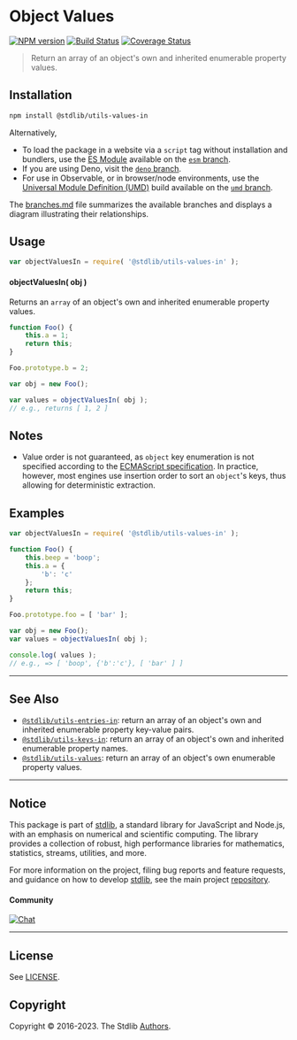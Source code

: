 <!--

@license Apache-2.0

Copyright (c) 2018 The Stdlib Authors.

Licensed under the Apache License, Version 2.0 (the "License");
you may not use this file except in compliance with the License.
You may obtain a copy of the License at

   http://www.apache.org/licenses/LICENSE-2.0

Unless required by applicable law or agreed to in writing, software
distributed under the License is distributed on an "AS IS" BASIS,
WITHOUT WARRANTIES OR CONDITIONS OF ANY KIND, either express or implied.
See the License for the specific language governing permissions and
limitations under the License.

-->

# Object Values

[![NPM version][npm-image]][npm-url] [![Build Status][test-image]][test-url] [![Coverage Status][coverage-image]][coverage-url] <!-- [![dependencies][dependencies-image]][dependencies-url] -->

> Return an array of an object's own and inherited enumerable property values.

<section class="installation">

## Installation

```bash
npm install @stdlib/utils-values-in
```

Alternatively,

-   To load the package in a website via a `script` tag without installation and bundlers, use the [ES Module][es-module] available on the [`esm` branch][esm-url].
-   If you are using Deno, visit the [`deno` branch][deno-url].
-   For use in Observable, or in browser/node environments, use the [Universal Module Definition (UMD)][umd] build available on the [`umd` branch][umd-url].

The [branches.md][branches-url] file summarizes the available branches and displays a diagram illustrating their relationships.

</section>

<section class="usage">

## Usage

```javascript
var objectValuesIn = require( '@stdlib/utils-values-in' );
```

#### objectValuesIn( obj )

Returns an `array` of an object's own and inherited enumerable property values.

```javascript
function Foo() {
    this.a = 1;
    return this;
}

Foo.prototype.b = 2;

var obj = new Foo();

var values = objectValuesIn( obj );
// e.g., returns [ 1, 2 ]
```

</section>

<!-- /.usage -->

<section class="notes">

## Notes

-   Value order is not guaranteed, as `object` key enumeration is not specified according to the [ECMAScript specification][spec-for-in]. In practice, however, most engines use insertion order to sort an `object`'s keys, thus allowing for deterministic extraction.

</section>

<!-- /.notes -->

<section class="examples">

## Examples

<!-- eslint no-undef: "error" -->

```javascript
var objectValuesIn = require( '@stdlib/utils-values-in' );

function Foo() {
    this.beep = 'boop';
    this.a = {
        'b': 'c'
    };
    return this;
}

Foo.prototype.foo = [ 'bar' ];

var obj = new Foo();
var values = objectValuesIn( obj );

console.log( values );
// e.g., => [ 'boop', {'b':'c'}, [ 'bar' ] ]
```

</section>

<!-- /.examples -->

<!-- Section for related `stdlib` packages. Do not manually edit this section, as it is automatically populated. -->

<section class="related">

* * *

## See Also

-   <span class="package-name">[`@stdlib/utils-entries-in`][@stdlib/utils/entries-in]</span><span class="delimiter">: </span><span class="description">return an array of an object's own and inherited enumerable property key-value pairs.</span>
-   <span class="package-name">[`@stdlib/utils-keys-in`][@stdlib/utils/keys-in]</span><span class="delimiter">: </span><span class="description">return an array of an object's own and inherited enumerable property names.</span>
-   <span class="package-name">[`@stdlib/utils-values`][@stdlib/utils/values]</span><span class="delimiter">: </span><span class="description">return an array of an object's own enumerable property values.</span>

</section>

<!-- /.related -->

<!-- Section for all links. Make sure to keep an empty line after the `section` element and another before the `/section` close. -->


<section class="main-repo" >

* * *

## Notice

This package is part of [stdlib][stdlib], a standard library for JavaScript and Node.js, with an emphasis on numerical and scientific computing. The library provides a collection of robust, high performance libraries for mathematics, statistics, streams, utilities, and more.

For more information on the project, filing bug reports and feature requests, and guidance on how to develop [stdlib][stdlib], see the main project [repository][stdlib].

#### Community

[![Chat][chat-image]][chat-url]

---

## License

See [LICENSE][stdlib-license].


## Copyright

Copyright &copy; 2016-2023. The Stdlib [Authors][stdlib-authors].

</section>

<!-- /.stdlib -->

<!-- Section for all links. Make sure to keep an empty line after the `section` element and another before the `/section` close. -->

<section class="links">

[npm-image]: http://img.shields.io/npm/v/@stdlib/utils-values-in.svg
[npm-url]: https://npmjs.org/package/@stdlib/utils-values-in

[test-image]: https://github.com/stdlib-js/utils-values-in/actions/workflows/test.yml/badge.svg?branch=main
[test-url]: https://github.com/stdlib-js/utils-values-in/actions/workflows/test.yml?query=branch:main

[coverage-image]: https://img.shields.io/codecov/c/github/stdlib-js/utils-values-in/main.svg
[coverage-url]: https://codecov.io/github/stdlib-js/utils-values-in?branch=main

<!--

[dependencies-image]: https://img.shields.io/david/stdlib-js/utils-values-in.svg
[dependencies-url]: https://david-dm.org/stdlib-js/utils-values-in/main

-->

[chat-image]: https://img.shields.io/gitter/room/stdlib-js/stdlib.svg
[chat-url]: https://app.gitter.im/#/room/#stdlib-js_stdlib:gitter.im

[stdlib]: https://github.com/stdlib-js/stdlib

[stdlib-authors]: https://github.com/stdlib-js/stdlib/graphs/contributors

[umd]: https://github.com/umdjs/umd
[es-module]: https://developer.mozilla.org/en-US/docs/Web/JavaScript/Guide/Modules

[deno-url]: https://github.com/stdlib-js/utils-values-in/tree/deno
[umd-url]: https://github.com/stdlib-js/utils-values-in/tree/umd
[esm-url]: https://github.com/stdlib-js/utils-values-in/tree/esm
[branches-url]: https://github.com/stdlib-js/utils-values-in/blob/main/branches.md

[stdlib-license]: https://raw.githubusercontent.com/stdlib-js/utils-values-in/main/LICENSE

[spec-for-in]: https://262.ecma-international.org/5.1/#sec-12.6.4

<!-- <related-links> -->

[@stdlib/utils/entries-in]: https://github.com/stdlib-js/utils-entries-in

[@stdlib/utils/keys-in]: https://github.com/stdlib-js/utils-keys-in

[@stdlib/utils/values]: https://github.com/stdlib-js/utils-values

<!-- </related-links> -->

</section>

<!-- /.links -->
